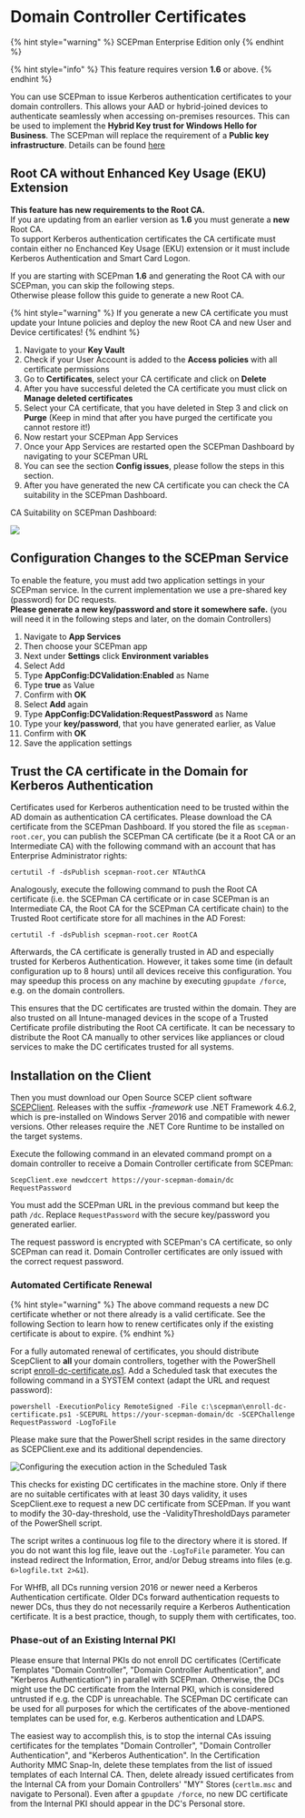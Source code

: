 # Domain Controller Certificates

{% hint style="warning" %}
SCEPman Enterprise Edition only
{% endhint %}

{% hint style="info" %}
This feature requires version **1.6** or above.
{% endhint %}

You can use SCEPman to issue Kerberos authentication certificates to your domain controllers. This allows your AAD or hybrid-joined devices to authenticate seamlessly when accessing on-premises resources. This can be used to implement the **Hybrid Key trust for Windows Hello for Business**. The SCEPman will replace the requirement of a **Public key infrastructure**. Details can be found [here](https://docs.microsoft.com/en-us/windows/security/identity-protection/hello-for-business/hello-hybrid-key-trust-prereqs)

## Root CA without Enhanced Key Usage (EKU) Extension

**This feature has new requirements to the Root CA.**\
If you are updating from an earlier version as **1.6** you must generate a **new** Root CA.\
To support Kerberos authentication certificates the CA certificate must contain either no Enchanced Key Usage (EKU) extension or it must include Kerberos Authentication and Smart Card Logon.

If you are starting with SCEPman **1.6** and generating the Root CA with our SCEPman, you can skip the following steps.\
Otherwise please follow this guide to generate a new Root CA.

{% hint style="warning" %}
If you generate a new CA certificate you must update your Intune policies and deploy the new Root CA and new User and Device certificates!
{% endhint %}

1. Navigate to your **Key Vault**
2. Check if your User Account is added to the **Access policies** with all certificate permissions
3. Go to **Certificates**, select your CA certificate and click on **Delete**
4. After you have successful deleted the CA certificate you must click on **Manage deleted certificates**
5. Select your CA certificate, that you have deleted in Step 3 and click on **Purge** (Keep in mind that after you have purged the certificate you cannot restore it!)
6. Now restart your SCEPman App Services
7. Once your App Services are restarted open the SCEPman Dashboard by navigating to your SCEPman URL
8. You can see the section **Config issues**, please follow the steps in this section.
9. After you have generated the new CA certificate you can check the CA suitability in the SCEPman Dashboard.

CA Suitability on SCEPman Dashboard:

![](<../.gitbook/assets/2022-05-27 11\_09\_46-Window.png>)

## Configuration Changes to the SCEPman Service

To enable the feature, you must add two application settings in your SCEPman service. In the current implementation we use a pre-shared key (password) for DC requests.\
**Please generate a new key/password and store it somewhere safe.** (you will need it in the following steps and later, on the domain Controllers)

1. Navigate to **App Services**
2. Then choose your SCEPman app
3. Next under **Settings** click **Environment variables**
4. Select Add
5. Type **AppConfig:DCValidation:Enabled** as Name
6. Type **true** as Value
7. Confirm with **OK**
8. Select **Add** again
9. Type **AppConfig:DCValidation:RequestPassword** as Name
10. Type your **key/password**, that you have generated earlier, as Value
11. Confirm with **OK**
12. Save the application settings

## Trust the CA certificate in the Domain for Kerberos Authentication

Certificates used for Kerberos authentication need to be trusted within the AD domain as authentication CA certificates. Please download the CA certificate from the SCEPman Dashboard. If you stored the file as `scepman-root.cer`, you can publish the SCEPman CA certificate (be it a Root CA or an Intermediate CA) with the following command with an account that has Enterprise Administrator rights:

```
certutil -f -dsPublish scepman-root.cer NTAuthCA
```

Analogously, execute the following command to push the Root CA certificate (i.e. the SCEPman CA certificate or in case SCEPman is an Intermediate CA, the Root CA for the SCEPman CA certificate chain) to the Trusted Root certificate store for all machines in the AD Forest:

```
certutil -f -dsPublish scepman-root.cer RootCA
```

Afterwards, the CA certificate is generally trusted in AD and especially trusted for Kerberos Authentication. However, it takes some time (in default configuration up to 8 hours) until all devices receive this configuration. You may speedup this process on any machine by executing `gpupdate /force`, e.g. on the domain controllers.

This ensures that the DC certificates are trusted within the domain. They are also trusted on all Intune-managed devices in the scope of a Trusted Certificate profile distributing the Root CA certificate. It can be necessary to distribute the Root CA manually to other services like appliances or cloud services to make the DC certificates trusted for all systems.

## Installation on the Client

Then you must download our Open Source SCEP client software [SCEPClient](https://github.com/scepman/scepclient/releases/tag/20211029-0857-framework). Releases with the suffix _-framework_ use .NET Framework 4.6.2, which is pre-installed on Windows Server 2016 and compatible with newer versions. Other releases require the .NET Core Runtime to be installed on the target systems.

Execute the following command in an elevated command prompt on a domain controller to receive a Domain Controller certificate from SCEPman:

```
ScepClient.exe newdccert https://your-scepman-domain/dc RequestPassword
```

You must add the SCEPman URL in the previous command but keep the path `/dc`. Replace `RequestPassword` with the secure key/password you generated earlier.

The request password is encrypted with SCEPman's CA certificate, so only SCEPman can read it. Domain Controller certificates are only issued with the correct request password.

### Automated Certificate Renewal

{% hint style="warning" %}
The above command requests a new DC certificate whether or not there already is a valid certificate. See the following Section to learn how to renew certificates only if the existing certificate is about to expire.
{% endhint %}

For a fully automated renewal of certificates, you should distribute ScepClient to **all** your domain controllers, together with the PowerShell script [enroll-dc-certificate.ps1](https://github.com/scepman/scepclient/blob/Core31/enroll-dc-certificate.ps1). Add a Scheduled task that executes the following command in a SYSTEM context (adapt the URL and request password):

```
powershell -ExecutionPolicy RemoteSigned -File c:\scepman\enroll-dc-certificate.ps1 -SCEPURL https://your-scepman-domain/dc -SCEPChallenge RequestPassword -LogToFile
```

Please make sure that the PowerShell script resides in the same directory as SCEPClient.exe and its additional dependencies.

![Configuring the execution action in the Scheduled Task](<../.gitbook/assets/image (17).png>)

This checks for existing DC certificates in the machine store. Only if there are no suitable certificates with at least 30 days validity, it uses ScepClient.exe to request a new DC certificate from SCEPman. If you want to modify the 30-day-threshold, use the -ValidityThresholdDays parameter of the PowerShell script.

The script writes a continuous log file to the directory where it is stored. If you do not want this log file, leave out the `-LogToFile` parameter. You can instead redirect the Information, Error, and/or Debug streams into files (e.g. `6>logfile.txt 2>&1`).

For WHfB, all DCs running version 2016 or newer need a Kerberos Authentication certificate. Older DCs forward authentication requests to newer DCs, thus they do not necessarily require a Kerberos Authentication certificate. It is a best practice, though, to supply them with certificates, too.

### Phase-out of an Existing Internal PKI

Please ensure that Internal PKIs do not enroll DC certificates (Certificate Templates "Domain Controller", "Domain Controller Authentication", and "Kerberos Authentication") in parallel with SCEPman. Otherwise, the DCs might use the DC certificate from the Internal PKI, which is considered untrusted if e.g. the CDP is unreachable. The SCEPman DC certificate can be used for all purposes for which the certificates of the above-mentioned templates can be used for, e.g. Kerberos authentication and LDAPS.

The easiest way to accomplish this, is to stop the internal CAs issuing certificates for the templates "Domain Controller", "Domain Controller Authentication", and "Kerberos Authentication". In the Certification Authority MMC Snap-In, delete these templates from the list of issued templates of each Internal CA. Then, delete already issued certificates from the Internal CA from your Domain Controllers' "MY" Stores (`certlm.msc` and navigate to Personal). Even after a `gpupdate /force`, no new DC certificate from the Internal PKI should appear in the DC's Personal store.
